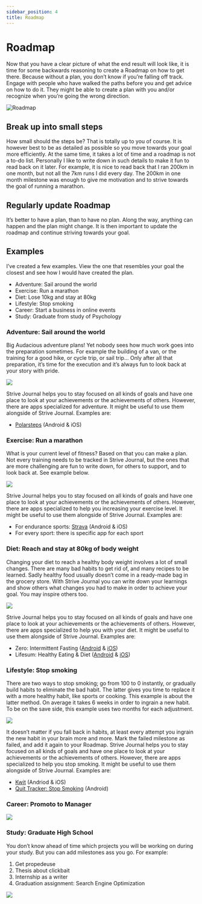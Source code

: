 ```yaml
---
sidebar_position: 4
title: Roadmap
---
```


# Roadmap
Now that you have a clear picture of what the end result will look like, it is time for some backwards reasoning to create a Roadmap on how to get there. Because without a plan, you don’t know if you’re falling off track. Engage with people who have walked the paths before you and get advice on how to do it. They might be able to create a plan with you and/or recognize when you’re going the wrong direction.

![Roadmap](/img/roadmap.jpg)

## Break up into small steps
How small should the steps be? That is totally up to you of course. It is however best to be as detailed as possible so you move towards your goal more efficiently. At the same time, it takes a lot of time and a roadmap is not a to-do list. Personally I like to write down in such details to make it fun to read back on it later. For example, it is nice to read back that I ran 200km in one month, but not all the 7km runs I did every day. The 200km in one month milestone was enough to give me motivation and to strive towards the goal of running a marathon.

## Regularly update Roadmap
It’s better to have a plan, than to have no plan. Along the way, anything can happen and the plan might change. It is then important to update the roadmap and continue striving towards your goal.

## Examples
I’ve created a few examples. View the one that resembles your goal the closest and see how I would have created the plan.
- Adventure: Sail around the world
- Exercise: Run a marathon
- Diet: Lose 10kg and stay at 80kg
- Lifestyle: Stop smoking
- Career: Start a business in online events
- Study: Graduate from study of Psychology

### Adventure: Sail around the world
Big Audacious adventure plans! Yet nobody sees how much work goes into the preparation sometimes. For example the building of a van, or the training for a good hike, or cycle trip, or sail trip… Only after all that preparation, it’s time for the execution and it’s always fun to look back at your story with pride.

<img src="/gif/sail-around-the-world.gif" className="gif"/>

Strive Journal helps you to stay focused on all kinds of goals and have one place to look at your achievements or the achievements of others. However, there are apps specialized for adventure. It might be useful to use them alongside of Strive Journal. Examples are:
- [Polarsteps](https://www.polarsteps.com/) (Android & iOS)

### Exercise: Run a marathon
What is your current level of fitness? Based on that you can make a plan. Not every training needs to be tracked in Strive Journal, but the ones that are more challenging are fun to write down, for others to support, and to look back at. See example below.

<img src="/gif/run-marathon.gif" className="gif"/>

Strive Journal helps you to stay focused on all kinds of goals and have one place to look at your achievements or the achievements of others. However, there are apps specialized to help you increasing your exercise level. It might be useful to use them alongside of Strive Journal. Examples are:
- For endurance sports: [Strava](https://www.strava.com/) (Android & iOS)
- For every sport: there is specific app for each sport

### Diet: Reach and stay at 80kg of body weight
Changing your diet to reach a healthy body weight involves a lot of small changes. There are many bad habits to get rid of, and many recipes to be learned. Sadly healthy food usually doesn’t come in a ready-made bag in the grocery store.
With Strive Journal you can write down your learnings and show others what changes you had to make in order to achieve your goal. You may inspire others too.

<img src="/gif/diet.gif" className="gif"/>

Strive Journal helps you to stay focused on all kinds of goals and have one place to look at your achievements or the achievements of others. However, there are apps specialized to help you with your diet. It might be useful to use them alongside of Strive Journal. Examples are:
- Zero: Intermittent Fasting ([Android](https://play.google.com/store/apps/details?id=com.zerofasting.zero) & [iOS](https://apps.apple.com/nl/app/zero-fasting-health-tracker/id1168348542))
- Lifesum: Healthy Eating & Diet ([Android](https://play.google.com/store/apps/details?id=com.sillens.shapeupclub) & [iOS](https://apps.apple.com/us/app/lifesum-healthy-eating/id286906691))

### Lifestyle: Stop smoking
There are two ways to stop smoking; go from 100 to 0 instantly, or gradually build habits to eliminate the bad habit. The latter gives you time to replace it with a more healthy habit, like sports or cooking. This example is about the latter method.
On average it takes 6 weeks in order to ingrain a new habit. To be on the save side, this example uses two months for each adjustment.

<img src="/gif/stop-smoking.gif" className="gif"/>

It doesn’t matter if you fall back in habits, at least every attempt you ingrain the new habit in your brain more and more. Mark the failed milestone as failed, and add it again to your Roadmap.
Strive Journal helps you to stay focused on all kinds of goals and have one place to look at your achievements or the achievements of others. However, there are apps specialized to help you stop smoking. It might be useful to use them alongside of Strive Journal. Examples are:
- [Kwit](https://kwit.app/) (Andriod & iOS)
- [Quit Tracker: Stop Smoking](https://play.google.com/store/apps/details?id=com.despdev.quitsmoking) (Android)

### Career: Promoto to Manager
<img src="/gif/promote.gif" className="gif"/>

### Study: Graduate High School
You don’t know ahead of time which projects you will be working on during your study. But you can add milestones ass you go. For example:
1. Get propedeuse
2. Thesis about clickbait
3. Internship as a writer
4. Graduation assignment: Search Engine Optimization

<img src="/gif/study.gif" className="gif"/>